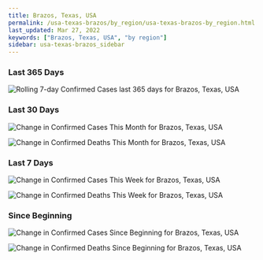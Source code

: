 ```yaml
---
title: Brazos, Texas, USA
permalink: /usa-texas-brazos/by_region/usa-texas-brazos-by_region.html
last_updated: Mar 27, 2022
keywords: ["Brazos, Texas, USA", "by region"]
sidebar: usa-texas-brazos_sidebar
---
```


<h3>Last 365 Days</h3>

![Rolling 7-day Confirmed Cases last 365 days for Brazos, Texas, USA](/covid_tracker/images/graphs/usa-texas-brazos-weekly_totals_graph.png)

<h3>Last 30 Days</h3>

![Change in Confirmed Cases This Month for Brazos, Texas, USA](/covid_tracker/images/graphs/usa-texas-brazos-delta_confirmed-30_days_graph.png)

![Change in Confirmed Deaths This Month for Brazos, Texas, USA](/covid_tracker/images/graphs/usa-texas-brazos-delta_deaths-30_days_graph.png)

<h3>Last 7 Days</h3>

![Change in Confirmed Cases This Week for Brazos, Texas, USA](/covid_tracker/images/graphs/usa-texas-brazos-delta_confirmed-7_days_graph.png)

![Change in Confirmed Deaths This Week for Brazos, Texas, USA](/covid_tracker/images/graphs/usa-texas-brazos-delta_deaths-7_days_graph.png)

<h3>Since Beginning</h3>

![Change in Confirmed Cases Since Beginning for Brazos, Texas, USA](/covid_tracker/images/graphs/usa-texas-brazos-delta_confirmed-since_beginning_graph.png)

![Change in Confirmed Deaths Since Beginning for Brazos, Texas, USA](/covid_tracker/images/graphs/usa-texas-brazos-delta_deaths-since_beginning_graph.png)
